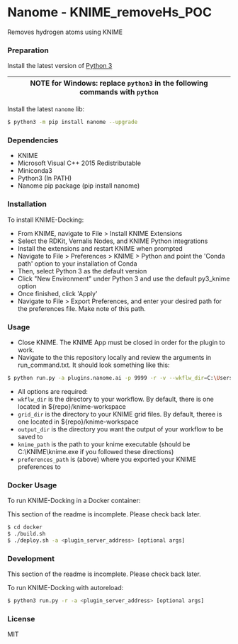 # Nanome - KNIME_removeHs_POC

Removes hydrogen atoms using KNIME

### Preparation

Install the latest version of [Python 3](https://www.python.org/downloads/)

| NOTE for Windows: replace `python3` in the following commands with `python` |
| --------------------------------------------------------------------------- |


Install the latest `nanome` lib:

```sh
$ python3 -m pip install nanome --upgrade
```

### Dependencies

- KNIME
- Microsoft Visual C++ 2015 Redistributable
- Miniconda3
- Python3 (In PATH)
- Nanome pip package (pip install nanome)

### Installation

To install KNIME-Docking:

- From KNIME, navigate to File > Install KNIME Extensions
- Select the RDKit, Vernalis Nodes, and KNIME Python integrations
- Install the extensions and restart KNIME when prompted
- Navigate to File > Preferences > KNIME > Python and point the 'Conda path' option to your installation of Conda
- Then, select Python 3 as the default version
- Click "New Environment" under Python 3 and use the default py3_knime option
- Once finished, click 'Apply'
- Navigate to File > Export Preferences, and enter your desired path for the preferences file. Make note of this path.

### Usage

- Close KNIME. The KNIME App must be closed in order for the plugin to work. 
- Navigate to the this repository locally and review the arguments in run_command.txt. It should look something like this:
```sh
$ python run.py -a plugins.nanome.ai -p 9999 -r -v --wkflw_dir=C:\Users\Administrator\Github\plugin-knime-docking\knime-workspace\knime-workflow --grid_dir=C:\Users\Administrator\Github\plugin-knime-docking\knime-workspace\docking_grids --output_dir=C:\Users\Administrator\Github\plugin-knime-docking\knime-workspace\data\sdf_test --knime_path=C:\KNIME\knime.exe --preferences_path=C:\Users\Administrator\Github\plugin-knime-docking\knime-workspace\preferences.epf
```
- All options are required:
- `wkflw_dir` is the directory to your workflow. By default, there is one located in ${repo}/knime-workspace
- `grid_dir` is the directory to your KNIME grid files. By default, theree is one located in ${repo}/knime-workspace
- `output_dir` is the directory you want the output of your workflow to be saved to
- `knime_path` is the path to your knime executable (should be C:\KNIME\knime.exe if you followed these directions)
- `preferences_path` is (above) where you exported your KNIME preferences to

### Docker Usage

To run KNIME-Docking in a Docker container:

This section of the readme is incomplete. Please check back later.

```sh
$ cd docker
$ ./build.sh
$ ./deploy.sh -a <plugin_server_address> [optional args]
```

### Development
This section of the readme is incomplete. Please check back later.

To run KNIME-Docking with autoreload:

```sh
$ python3 run.py -r -a <plugin_server_address> [optional args]
```

### License

MIT
